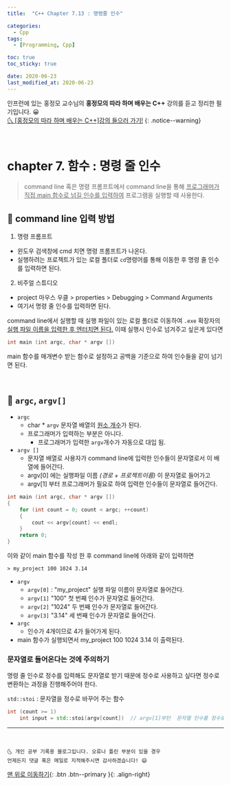 ```yaml
---
title:  "C++ Chapter 7.13 : 명령줄 인수" 

categories:
  - Cpp
tags:
  - [Programming, Cpp]

toc: true
toc_sticky: true

date: 2020-06-23
last_modified_at: 2020-06-23
---
```


인프런에 있는 홍정모 교수님의 **홍정모의 따라 하며 배우는 C++** 강의를 듣고 정리한 필기입니다. 😀    
[🌜 [홍정모의 따라 하며 배우는 C++]강의 들으러 가기!](https://www.inflearn.com/course/following-c-plus)
{: .notice--warning}

<br>

# chapter 7. 함수 : 명령 줄 인수

> command line 혹은 명령 프롬프트에서 command line을 통해 <u>프로그래머가 직접 main 함수로 넘길 인수를 입력하여</u> 프로그램을 실행할 때 사용한다.

## 🔔 command line 입력 방법

1. 명령 프롬프트
  - 윈도우 검색창에 cmd 치면 명령 프롬프트가 나온다.
  - 실행하려는 프로젝트가 있는 로컬 폴더로 `cd`명령어를 통해 이동한 후 명령 줄 인수를 입력하면 된다.
2. 비주얼 스튜디오
  -  project 마우스 우클 > properties > Debugging > Command Arguments
  - 여기서 명령 줄 인수를 입력하면 된다.

command line에서 실행할 때 실행 파일이 있는 로컬 폴더로 이동하여 `.exe` 확장자의 <u>실행 파일 이름을 입력한 후 엔터치면 된다.</u> 이때 실행시 인수로 넘겨주고 싶은게 있다면 

```cpp
int main (int argc, char * argv [])
```
main 함수를 매개변수 받는 함수로 설정하고 공백을 기준으로 하여 인수들을 같이 넘기면 된다. 

<br>

## 🔔 `argc`, `argv[]`

- `argc`
  - char * `argv` 문자열 배열의 <u>원소 개수</u>가 된다.
  - 프로그래머가 입력하는 부분은 아니다.
    - 프로그래머가 입력한 `argv`개수가 자동으로 대입 됨.
- `argv []`
  - 문자열 배열로 사용자가 command line에 입력한 인수들이 문자열로서 이 배열에 들어간다.
  - argv[0] 에는 실행파일 이름 *(경로 + 프로젝트이름)* 이 문자열로 들어가고
  - argv[1] 부터 프로그래머가 필요로 하여 입력한 인수들이 문자열로 들어간다.

```cpp
int main (int argc, char * argv [])
{
    for (int count = 0; count < argc; ++count)
	{
		cout << argv[count] << endl;
	}
	return 0;
}
```
이와 같이 main 함수를 작성 한 후 command line에 아래와 같이 입력하면 

```
> my_project 100 1024 3.14
```
- `argv`
  - `argv[0]` : "my_project"  실행 파일 이름이 문자열로 들어간다.
  - `argv[1]` "100" 첫 번째 인수가 문자열로 들어간다.
  - `argv[2]` "1024" 두 번째 인수가 문자열로 들어간다.
  - `argv[3]` "3.14" 세 번째 인수가 문자열로 들어간다.
- `argc`
  - 인수가 4개이므로 4가 들어가게 된다. 
- main 함수가 실행되면서 my_project 100 1024 3.14 이 출력된다.

### 문자열로 들어온다는 것에 주의하기

명령 줄 인수로 정수를 입력해도 문자열로 받기 때문에 정수로 사용하고 싶다면 정수로 변환하는 과정을 진행해주어야 한다. 

`std::stoi` : 문자열을 정수로 바꾸어 주는 함수

```cpp
int (count >= 1)
    int input = std::stoi(argv[count])  // argv[1]부턴  문자열 인수를 정수로 변환
```

***
<br>

    🌜 개인 공부 기록용 블로그입니다. 오류나 틀린 부분이 있을 경우 
    언제든지 댓글 혹은 메일로 지적해주시면 감사하겠습니다! 😄

[맨 위로 이동하기](#){: .btn .btn--primary }{: .align-right}